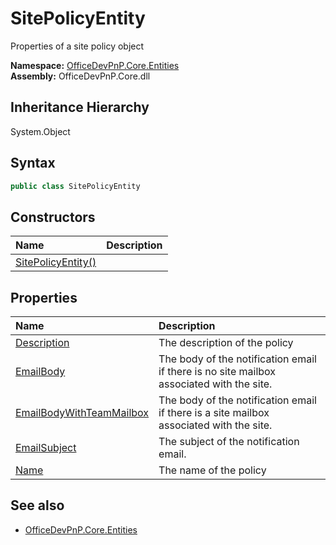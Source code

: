 # SitePolicyEntity
Properties of a site policy object  

**Namespace:** [OfficeDevPnP.Core.Entities](OfficeDevPnP.Core.Entities.md)  
**Assembly:** OfficeDevPnP.Core.dll  
## Inheritance Hierarchy
System.Object  
## Syntax
```C#
public class SitePolicyEntity
```
## Constructors
|**Name**|**Description**|
|:-----|:-----|
| [SitePolicyEntity()](OfficeDevPnP.Core.Entities.SitePolicyEntity.ctor1.md) | 
## Properties
|**Name**|**Description**|
|:-----|:-----|
| [Description](OfficeDevPnP.Core.Entities.SitePolicyEntity.Description.md) | The description of the policy
| [EmailBody](OfficeDevPnP.Core.Entities.SitePolicyEntity.EmailBody.md) | The body of the notification email if there is no site mailbox associated with the site.
| [EmailBodyWithTeamMailbox](OfficeDevPnP.Core.Entities.SitePolicyEntity.EmailBodyWithTeamMailbox.md) | The body of the notification email if there is a site mailbox associated with the site.
| [EmailSubject](OfficeDevPnP.Core.Entities.SitePolicyEntity.EmailSubject.md) | The subject of the notification email.
| [Name](OfficeDevPnP.Core.Entities.SitePolicyEntity.Name.md) | The name of the policy
## See also
- [OfficeDevPnP.Core.Entities](OfficeDevPnP.Core.Entities.md)
